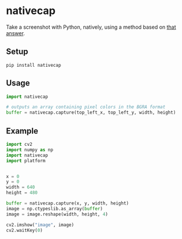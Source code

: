 # nativecap

Take a screenshot with Python, natively, using a method based on
[that answer](https://stackoverflow.com/a/16141058/1025222).

## Setup

```
pip install nativecap
```

## Usage

```python
import nativecap

# outputs an array containing pixel colors in the BGRA format
buffer = nativecap.capture(top_left_x, top_left_y, width, height)
```

## Example

```python
import cv2
import numpy as np
import nativecap
import platform


x = 0
y = 0
width = 640
height = 480

buffer = nativecap.capture(x, y, width, height)
image = np.ctypeslib.as_array(buffer)
image = image.reshape(width, height, 4)

cv2.imshow("image", image)
cv2.waitKey(0)
```

